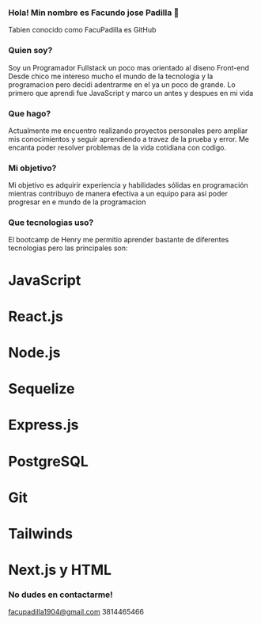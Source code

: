 ### Hola! Min nombre es Facundo jose Padilla 👋
Tabien conocido como FacuPadilla es GitHub
### Quien soy?
Soy un Programador Fullstack un poco mas orientado al diseno Front-end
Desde chico me intereso mucho el mundo de la tecnologia y la programacion pero decidi adentrarme en el ya un poco de grande. Lo primero que aprendi fue JavaScript y marco un antes y despues en mi vida

### Que hago? 
Actualmente me encuentro realizando proyectos personales pero ampliar mis conocimientos y seguir aprendiendo a travez de la prueba y error. Me encanta poder resolver problemas de la vida cotidiana con codigo.

### Mi objetivo?
Mi objetivo es adquirir experiencia y habilidades sólidas en programación mientras contribuyo de manera efectiva a un equipo para asi poder progresar en e mundo de la programacion

### Que tecnologias uso? 
El bootcamp de Henry me permitio aprender bastante de diferentes tecnologias pero las principales son:
# JavaScript
# React.js
# Node.js
# Sequelize
# Express.js
# PostgreSQL
# Git
# Tailwinds
# Next.js y HTML



### No dudes en contactarme!
facupadilla1904@gmail.com
3814465466

<!--
**FacuPadilla/FacuPadilla** is a ✨ _special_ ✨ repository because its `README.md` (this file) appears on your GitHub profile.

Here are some ideas to get you started:

- 🔭 I’m currently working on ...
- 🌱 I’m currently learning ...
- 👯 I’m looking to collaborate on ...
- 🤔 I’m looking for help with ...
- 💬 Ask me about ...
- 📫 How to reach me: ...
- 😄 Pronouns: ...
- ⚡ Fun fact: ...
-->
